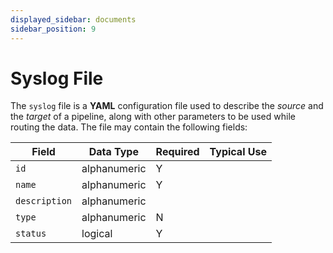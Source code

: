 ```yaml
---
displayed_sidebar: documents
sidebar_position: 9
---
```


# Syslog File

The `syslog` file is a **YAML** configuration file used to describe the _source_ and the _target_ of a pipeline, along with other parameters to be used while routing the data. The file may contain the following fields:

|Field|Data Type|Required|Typical Use|
|---|---|---|---|
|`id`|alphanumeric|Y||
|`name`|alphanumeric|Y||
|`description`|alphanumeric|||
|`type`|alphanumeric|N||
|`status`|logical|Y||
